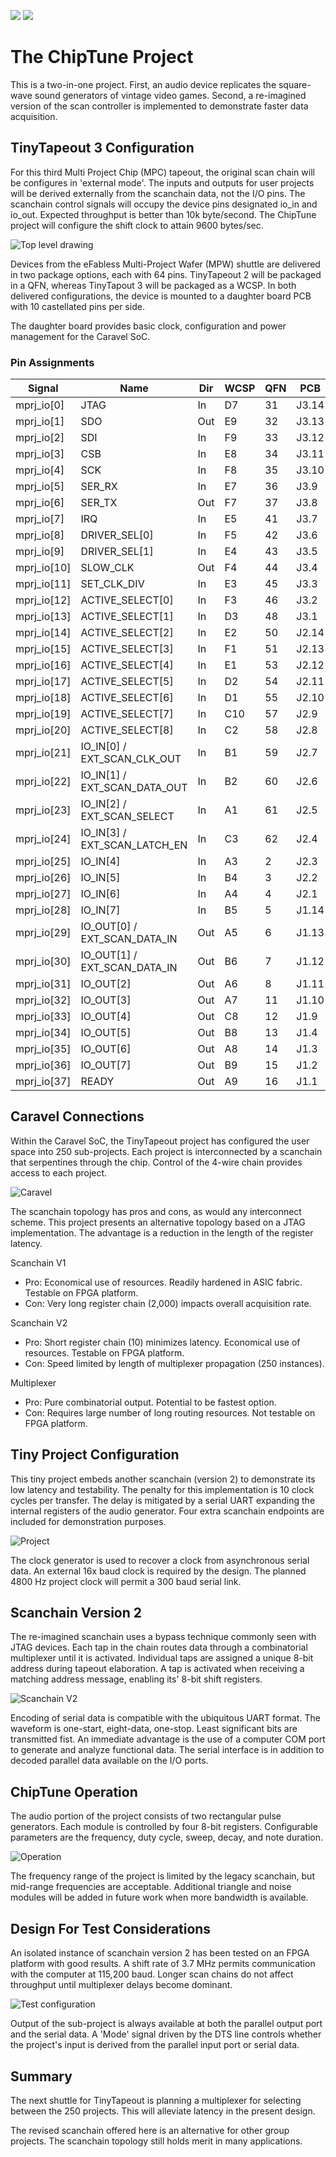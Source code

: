 ![](../../workflows/gds/badge.svg) ![](../../workflows/docs/badge.svg)

# The ChipTune Project

This is a two-in-one project. First, an audio device replicates the square-wave sound generators of vintage video games. Second, a re-imagined version of the scan controller is implemented to demonstrate faster data acquisition.

## TinyTapeout 3 Configuration

For this third Multi Project Chip (MPC) tapeout, the original scan chain will be configures in 'external mode'. The inputs and outputs for user projects will be derived externally from the scanchain data, not the I/O pins. The scanchain control signals will occupy the device pins designated io_in and io_out. Expected throughput is better than 10k byte/second. The ChipTune project will configure the shift clock to attain 9600 bytes/sec.

![Top level drawing](image/tt03_top_level.svg)

Devices from the eFabless Multi-Project Wafer (MPW) shuttle are delivered in two package options, each with 64 pins. TinyTapeout 2 will be packaged in a QFN, whereas TinyTapout 3 will be packaged as a WCSP. In both delivered configurations, the device is mounted to a daughter board PCB with 10 castellated pins per side.

The daughter board provides basic clock, configuration and power management for the Caravel SoC.

### Pin Assignments
| Signal      | Name                          | Dir | WCSP | QFN | PCB   |
| ----------- | ----------------------------- |---- |----- |---- |------ |
| mprj_io[0]  | JTAG                          | In  | D7   | 31  | J3.14 |
| mprj_io[1]  | SDO                           | Out | E9   | 32  | J3.13 |
| mprj_io[2]  | SDI                           | In  | F9   | 33  | J3.12 |
| mprj_io[3]  | CSB                           | In  | E8   | 34  | J3.11 |
| mprj_io[4]  | SCK                           | In  | F8   | 35  | J3.10 |
| mprj_io[5]  | SER_RX                        | In  | E7   | 36  | J3.9  |
| mprj_io[6]  | SER_TX                        | Out | F7   | 37  | J3.8  |
| mprj_io[7]  | IRQ                           | In  | E5   | 41  | J3.7  |
| mprj_io[8]  | DRIVER_SEL[0]                 | In  | F5   | 42  | J3.6  |
| mprj_io[9]  | DRIVER_SEL[1]                 | In  | E4   | 43  | J3.5  |
| mprj_io[10] | SLOW_CLK                      | Out | F4   | 44  | J3.4  |
| mprj_io[11] | SET_CLK_DIV                   | In  | E3   | 45  | J3.3  |
| mprj_io[12] | ACTIVE_SELECT[0]              | In  | F3   | 46  | J3.2  |
| mprj_io[13] | ACTIVE_SELECT[1]              | In  | D3   | 48  | J3.1  |
| mprj_io[14] | ACTIVE_SELECT[2]              | In  | E2   | 50  | J2.14 |
| mprj_io[15] | ACTIVE_SELECT[3]              | In  | F1   | 51  | J2.13 |
| mprj_io[16] | ACTIVE_SELECT[4]              | In  | E1   | 53  | J2.12 |
| mprj_io[17] | ACTIVE_SELECT[5]              | In  | D2   | 54  | J2.11 |
| mprj_io[18] | ACTIVE_SELECT[6]              | In  | D1   | 55  | J2.10 |
| mprj_io[19] | ACTIVE_SELECT[7]              | In  | C10  | 57  | J2.9  |
| mprj_io[20] | ACTIVE_SELECT[8]              | In  | C2   | 58  | J2.8  |
| mprj_io[21] | IO_IN[0] / EXT_SCAN_CLK_OUT   | In  | B1   | 59  | J2.7  |
| mprj_io[22] | IO_IN[1] / EXT_SCAN_DATA_OUT  | In  | B2   | 60  | J2.6  |
| mprj_io[23] | IO_IN[2] / EXT_SCAN_SELECT    | In  | A1   | 61  | J2.5  |
| mprj_io[24] | IO_IN[3] / EXT_SCAN_LATCH_EN  | In  | C3   | 62  | J2.4  |
| mprj_io[25] | IO_IN[4]                      | In  | A3   |  2  | J2.3  |
| mprj_io[26] | IO_IN[5]                      | In  | B4   |  3  | J2.2  |
| mprj_io[27] | IO_IN[6]                      | In  | A4   |  4  | J2.1  |
| mprj_io[28] | IO_IN[7]                      | In  | B5   |  5  | J1.14 |
| mprj_io[29] | IO_OUT[0] / EXT_SCAN_DATA_IN  | Out | A5   |  6  | J1.13 |
| mprj_io[30] | IO_OUT[1] / EXT_SCAN_DATA_IN  | Out | B6   |  7  | J1.12 |
| mprj_io[31] | IO_OUT[2]                     | Out | A6   |  8  | J1.11 |
| mprj_io[32] | IO_OUT[3]                     | Out | A7   | 11  | J1.10 |
| mprj_io[33] | IO_OUT[4]                     | Out | C8   | 12  | J1.9  |
| mprj_io[34] | IO_OUT[5]                     | Out | B8   | 13  | J1.4  |
| mprj_io[35] | IO_OUT[6]                     | Out | A8   | 14  | J1.3  |
| mprj_io[36] | IO_OUT[7]                     | Out | B9   | 15  | J1.2  |
| mprj_io[37] | READY                         | Out | A9   | 16  | J1.1  |

## Caravel Connections

Within the Caravel SoC, the TinyTapeout project has configured the user space into 250 sub-projects. Each project is interconnected by a scanchain that serpentines through the chip. Control of the 4-wire chain provides access to each project.

![Caravel](image/tt03_caravel.svg)

The scanchain topology has pros and cons, as would any interconnect scheme. This project presents an alternative topology based on a JTAG implementation. The advantage is a reduction in the length of the register latency.

Scanchain V1
- Pro: Economical use of resources. Readily hardened in ASIC fabric. Testable on FPGA platform.
- Con: Very long register chain (2,000) impacts overall acquisition rate.

Scanchain V2
- Pro: Short register chain (10) minimizes latency. Economical use of resources. Testable on FPGA platform.
- Con: Speed limited by length of multiplexer propagation (250 instances).

Multiplexer
- Pro: Pure combinatorial output. Potential to be fastest option.
- Con: Requires large number of long routing resources. Not testable on FPGA platform.

## Tiny Project Configuration

This tiny project embeds another scanchain (version 2) to demonstrate its low latency and testability. The penalty for this implementation is 10 clock cycles per transfer. The delay is mitigated by a serial UART expanding the internal registers of the audio generator. Four extra scanchain endpoints are included for demonstration purposes.

![Project](image/tt03_project.svg)

The clock generator is used to recover a clock from asynchronous serial data. An external 16x baud clock is required by the design. The planned 4800 Hz project clock will permit a 300 baud serial link.

## Scanchain Version 2

The re-imagined scanchain uses a bypass technique commonly seen with JTAG devices. Each tap in the chain routes data through a combinatorial multiplexer until it is activated. Individual taps are assigned a unique 8-bit address during tapeout elaboration. A tap is activated when receiving a matching address message, enabling its' 8-bit shift registers.

![Scanchain V2](image/tt03_scanchain_v2.svg)

Encoding of serial data is compatible with the ubiquitous UART format. The waveform is one-start, eight-data, one-stop. Least significant bits are transmitted fist. An immediate advantage is the use of a computer COM port to generate and analyze functional data. The serial interface is in addition to decoded parallel data available on the I/O ports.

## ChipTune Operation

The audio portion of the project consists of two rectangular pulse generators. Each module is controlled by four 8-bit registers. Configurable parameters are the frequency, duty cycle, sweep, decay, and note duration.

![Operation](image/tt03_chiptune.svg)

The frequency range of the project is limited by the legacy scanchain, but mid-range frequencies are acceptable. Additional triangle and noise modules will be added in future work when more bandwidth is available.

## Design For Test Considerations

An isolated instance of scanchain version 2 has been tested on an FPGA platform with good results. A shift rate of 3.7 MHz permits communication with the computer at 115,200 baud. Longer scan chains do not affect throughput until multiplexer delays become dominant.

![Test configuration](image/tt03_test.svg)

Output of the sub-project is always available at both the parallel output port and the serial data. A 'Mode' signal driven by the DTS line controls whether the project's input is derived from the parallel input port or serial data.

## Summary

The next shuttle for TinyTapeout is planning a multiplexer for selecting between the 250 projects. This will alleviate latency in the present design.

The revised scanchain offered here is an alternative for other group projects. The scanchain topology still holds merit in many applications.
